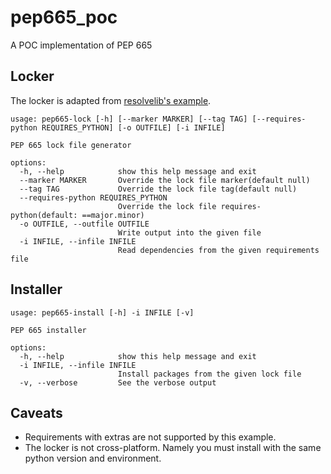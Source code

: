 # pep665_poc

A POC implementation of PEP 665

## Locker

The locker is adapted from [resolvelib's example](https://github.com/sarugaku/resolvelib/blob/master/examples/pypi_wheel_provider.py).

```
usage: pep665-lock [-h] [--marker MARKER] [--tag TAG] [--requires-python REQUIRES_PYTHON] [-o OUTFILE] [-i INFILE]

PEP 665 lock file generator

options:
  -h, --help            show this help message and exit
  --marker MARKER       Override the lock file marker(default null)
  --tag TAG             Override the lock file tag(default null)
  --requires-python REQUIRES_PYTHON
                        Override the lock file requires-python(default: ==major.minor)
  -o OUTFILE, --outfile OUTFILE
                        Write output into the given file
  -i INFILE, --infile INFILE
                        Read dependencies from the given requirements file
```

## Installer

```
usage: pep665-install [-h] -i INFILE [-v]

PEP 665 installer

options:
  -h, --help            show this help message and exit
  -i INFILE, --infile INFILE
                        Install packages from the given lock file
  -v, --verbose         See the verbose output
```

## Caveats

- Requirements with extras are not supported by this example.
- The locker is not cross-platform. Namely you must install with the same python version and environment.
